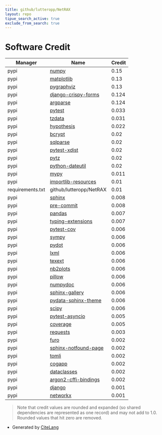 ```yaml
---
title: github/lutteropp/NetRAX
layout: repo
tipue_search_active: true
exclude_from_search: true
---
```

# Software Credit

|Manager|Name|Credit|
|-------|----|------|
|pypi|[numpy](https://www.numpy.org)|0.15|
|pypi|[matplotlib](https://matplotlib.org)|0.13|
|pypi|[pygraphviz](http://pygraphviz.github.io)|0.13|
|pypi|[django-crispy-forms](https://github.com/django-crispy-forms/django-crispy-forms)|0.124|
|pypi|[argparse](https://github.com/ThomasWaldmann/argparse/)|0.124|
|pypi|[pytest](https://pypi.org/project/pytest)|0.033|
|pypi|[tzdata](https://github.com/python/tzdata)|0.031|
|pypi|[hypothesis](https://pypi.org/project/hypothesis)|0.022|
|pypi|[bcrypt](https://github.com/pyca/bcrypt/)|0.02|
|pypi|[sqlparse](https://github.com/andialbrecht/sqlparse)|0.02|
|pypi|[pytest-xdist](https://pypi.org/project/pytest-xdist)|0.02|
|pypi|[pytz](https://pypi.org/project/pytz)|0.02|
|pypi|[python-dateutil](https://pypi.org/project/python-dateutil)|0.02|
|pypi|[mypy](https://pypi.org/project/mypy)|0.011|
|pypi|[importlib-resources](https://pypi.org/project/importlib-resources)|0.01|
|requirements.txt|github/lutteropp/NetRAX|0.01|
|pypi|[sphinx](https://pypi.org/project/sphinx)|0.008|
|pypi|[pre-commit](https://pypi.org/project/pre-commit)|0.008|
|pypi|[pandas](https://pandas.pydata.org)|0.007|
|pypi|[typing-extensions](https://pypi.org/project/typing-extensions)|0.007|
|pypi|[pytest-cov](https://github.com/pytest-dev/pytest-cov)|0.006|
|pypi|[sympy](https://pypi.org/project/sympy)|0.006|
|pypi|[pydot](https://pypi.org/project/pydot)|0.006|
|pypi|[lxml](https://pypi.org/project/lxml)|0.006|
|pypi|[texext](https://pypi.org/project/texext)|0.006|
|pypi|[nb2plots](https://pypi.org/project/nb2plots)|0.006|
|pypi|[pillow](https://pypi.org/project/pillow)|0.006|
|pypi|[numpydoc](https://pypi.org/project/numpydoc)|0.006|
|pypi|[sphinx-gallery](https://pypi.org/project/sphinx-gallery)|0.006|
|pypi|[pydata-sphinx-theme](https://pypi.org/project/pydata-sphinx-theme)|0.006|
|pypi|[scipy](https://pypi.org/project/scipy)|0.006|
|pypi|[pytest-asyncio](https://pypi.org/project/pytest-asyncio)|0.005|
|pypi|[coverage](https://pypi.org/project/coverage)|0.005|
|pypi|[requests](https://pypi.org/project/requests)|0.003|
|pypi|[furo](https://pypi.org/project/furo)|0.002|
|pypi|[sphinx-notfound-page](https://pypi.org/project/sphinx-notfound-page)|0.002|
|pypi|[tomli](https://pypi.org/project/tomli)|0.002|
|pypi|[cogapp](https://pypi.org/project/cogapp)|0.002|
|pypi|[dataclasses](https://pypi.org/project/dataclasses)|0.002|
|pypi|[argon2-cffi-bindings](https://pypi.org/project/argon2-cffi-bindings)|0.002|
|pypi|[django](https://www.djangoproject.com/)|0.001|
|pypi|[networkx](https://networkx.org/)|0.001|


> Note that credit values are rounded and expanded (so shared dependencies are represented as one record) and may not add to 1.0. Rounded values that hit zero are removed.


- Generated by [CiteLang](https://github.com/vsoch/citelang)
